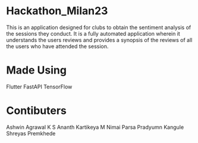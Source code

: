 # Hackathon_Milan23

This is an application designed for clubs to obtain the sentiment analysis of the sessions they conduct.
It is a fully automated application wherein it understands the users reviews and provides a synopsis of the reviews of all the users who have attended the session.

# Made Using
Flutter
FastAPI
TensorFlow

# Contibuters

Ashwin Agrawal
K S Ananth
Kartikeya M
Nimai Parsa
Pradyumn Kangule
Shreyas Premkhede
